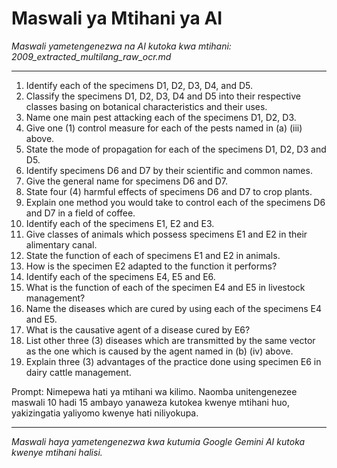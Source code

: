 # Maswali ya Mtihani ya AI
*Maswali yametengenezwa na AI kutoka kwa mtihani: 2009_extracted_multilang_raw_ocr.md*

---

1. Identify each of the specimens D1, D2, D3, D4, and D5.
2. Classify the specimens D1, D2, D3, D4 and D5 into their respective classes basing on botanical characteristics and their uses.
3. Name one main pest attacking each of the specimens D1, D2, D3.
4. Give one (1) control measure for each of the pests named in (a) (iii) above.
5. State the mode of propagation for each of the specimens D1, D2, D3 and D5.
6. Identify specimens D6 and D7 by their scientific and common names.
7. Give the general name for specimens D6 and D7.
8. State four (4) harmful effects of specimens D6 and D7 to crop plants.
9. Explain one method you would take to control each of the specimens D6 and D7 in a field of coffee.
10. Identify each of the specimens E1, E2 and E3.
11. Give classes of animals which possess specimens E1 and E2 in their alimentary canal.
12. State the function of each of specimens E1 and E2 in animals.
13. How is the specimen E2 adapted to the function it performs?
14. Identify each of the specimens E4, E5 and E6.
15. What is the function of each of the specimen E4 and E5 in livestock management?
16. Name the diseases which are cured by using each of the specimens E4 and E5.
17. What is the causative agent of a disease cured by E6?
18. List other three (3) diseases which are transmitted by the same vector as the one which is caused by the agent named in (b) (iv) above.
19. Explain three (3) advantages of the practice done using specimen E6 in dairy cattle management.

Prompt: Nimepewa hati ya mtihani wa kilimo. Naomba unitengenezee maswali 10 hadi 15 ambayo yanaweza kutokea kwenye mtihani huo, yakizingatia yaliyomo kwenye hati niliyokupa.

---
*Maswali haya yametengenezwa kwa kutumia Google Gemini AI kutoka kwenye mtihani halisi.*
